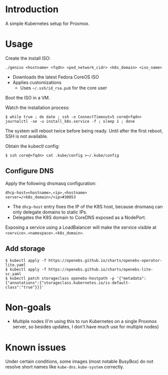 # Introduction

A simple Kubernetes setup for Proxmox.

# Usage

Create the install ISO:

```
./geniso <hostname> <fqdn> <pod_network_cidr> <k8s_domain> <iso_name>
```

* Downloads the latest Fedora CoreOS ISO
* Applies customizations
  * Uses `~/.ssh/id_rsa.pub` for the core user

Boot the ISO in a VM.

Watch the installation process:

```
$ while true ; do date ; ssh -o ConnectTimeout=5 core@<fqdn> journalctl -xe -u install_k8s.service -f ; sleep 1 ; done
```

The system will reboot twice before being ready. Until after the first reboot, SSH is not available.

Obtain the kubectl config:

```
$ ssh core@<fqdn> cat .kube/config >~/.kube/config
```

## Configure DNS

Apply the following dnsmasq configuration:

```
dhcp-host=<hostname>,<ip>,<hostname>
server=/<k8s_domain>/<ip>#30053
```

* The `dhcp-host` entry fixes the IP of the K8S host, because dnsmasq can only delegate domains to static IPs.
* Delegates the K8S domain to CoreDNS exposed as a NodePort.

Exposing a service using a LoadBalancer will make the service visible at `<service>.<namespace>.<k8s_domain>`.

## Add storage

```
$ kubectl apply -f https://openebs.github.io/charts/openebs-operator-lite.yaml
$ kubectl apply -f https://openebs.github.io/charts/openebs-lite-sc.yaml
$ kubectl patch storageclass openebs-hostpath -p '{"metadata": {"annotations":{"storageclass.kubernetes.io/is-default-class":"true"}}}'
```

# Non-goals

* Multiple nodes (I'm using this to run Kubernetes on a single Proxmox server, so besides updates, I don't have much use for multiple nodes)

# Known issues

Under certain conditions, some images (most notable BusyBox) do not resolve short names like `kube-dns.kube-system` correctly.
